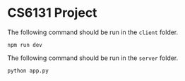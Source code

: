 # CS6131 Project

The following command should be run in the `client` folder.

```
npm run dev
```

The following command should be run in the `server` folder.

```
python app.py
```
